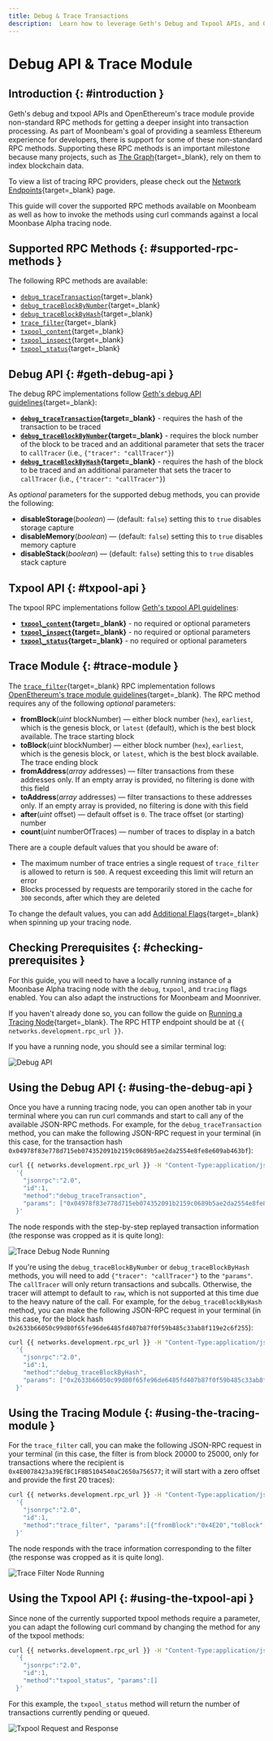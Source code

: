 ```yaml
---
title: Debug & Trace Transactions
description:  Learn how to leverage Geth's Debug and Txpool APIs, and OpenEthereum's Trace module to call non-standard RPC methods on Moonbeam.
---
```


# Debug API & Trace Module

## Introduction {: #introduction }

Geth's debug and txpool APIs and OpenEthereum's trace module provide non-standard RPC methods for getting a deeper insight into transaction processing. As part of Moonbeam's goal of providing a seamless Ethereum experience for developers, there is support for some of these non-standard RPC methods. Supporting these RPC methods is an important milestone because many projects, such as [The Graph](https://thegraph.com/){target=\_blank}, rely on them to index blockchain data.

To view a list of tracing RPC providers, please check out the [Network Endpoints](/builders/get-started/endpoints#tracing-providers/){target=\_blank} page.

This guide will cover the supported RPC methods available on Moonbeam as well as how to invoke the methods using curl commands against a local Moonbase Alpha tracing node.

## Supported RPC Methods {: #supported-rpc-methods }

The following RPC methods are available:

  - [`debug_traceTransaction`](https://geth.ethereum.org/docs/interacting-with-geth/rpc/ns-debug#debugtracetransaction/){target=\_blank}
  - [`debug_traceBlockByNumber`](https://geth.ethereum.org/docs/interacting-with-geth/rpc/ns-debug#debugtraceblockbynumber/){target=\_blank}
  - [`debug_traceBlockByHash`](https://geth.ethereum.org/docs/interacting-with-geth/rpc/ns-debug#debugtraceblockbyhash/){target=\_blank}
  - [`trace_filter`](https://openethereum.github.io/JSONRPC-trace-module#trace_filter/){target=\_blank}
  - [`txpool_content`](https://geth.ethereum.org/docs/interacting-with-geth/rpc/ns-txpool#txpool-content/){target=\_blank}
  - [`txpool_inspect`](https://geth.ethereum.org/docs/interacting-with-geth/rpc/ns-txpool#txpool-inspect/){target=\_blank}
  - [`txpool_status`](https://geth.ethereum.org/docs/interacting-with-geth/rpc/ns-txpool#txpool-status/){target=\_blank}

## Debug API {: #geth-debug-api }

The debug RPC implementations follow [Geth's debug API guidelines](https://geth.ethereum.org/docs/interacting-with-geth/rpc/ns-debug/){target=\_blank}:

  - **[`debug_traceTransaction`](https://geth.ethereum.org/docs/interacting-with-geth/rpc/ns-debug#debugtracetransaction/){target=\_blank}** - requires the hash of the transaction to be traced
  - **[`debug_traceBlockByNumber`](https://geth.ethereum.org/docs/interacting-with-geth/rpc/ns-debug#debugtraceblockbynumber/){target=\_blank}** - requires the block number of the block to be traced and an additional parameter that sets the tracer to `callTracer` (i.e., `{"tracer": "callTracer"}`)
  - **[`debug_traceBlockByHash`](https://geth.ethereum.org/docs/interacting-with-geth/rpc/ns-debug#debugtraceblockbyhash/){target=\_blank}** - requires the hash of the block to be traced and an additional parameter that sets the tracer to `callTracer` (i.e., `{"tracer": "callTracer"}`)

As *optional* parameters for the supported debug methods, you can provide the following:

 - **disableStorage**(*boolean*) — (default: `false`) setting this to `true` disables storage capture
 - **disableMemory**(*boolean*) — (default: `false`) setting this to `true` disables memory capture
 - **disableStack**(*boolean*) — (default: `false`) setting this to `true` disables stack capture

## Txpool API {: #txpool-api }

The txpool RPC implementations follow [Geth's txpool API guidelines](https://geth.ethereum.org/docs/interacting-with-geth/rpc/ns-txpool):

  - **[`txpool_content`](https://geth.ethereum.org/docs/interacting-with-geth/rpc/ns-txpool#txpool-content/){target=\_blank}** - no required or optional parameters
  - **[`txpool_inspect`](https://geth.ethereum.org/docs/interacting-with-geth/rpc/ns-txpool#txpool-inspect/){target=\_blank}** - no required or optional parameters
  - **[`txpool_status`](https://geth.ethereum.org/docs/interacting-with-geth/rpc/ns-txpool#txpool-status/){target=\_blank}** - no required or optional parameters

## Trace Module {: #trace-module }

The [`trace_filter`](https://openethereum.github.io/JSONRPC-trace-module#trace_filter/){target=\_blank} RPC implementation follows [OpenEthereum's trace module guidelines](https://openethereum.github.io/JSONRPC-trace-module/){target=\_blank}. The RPC method requires any of the following *optional* parameters:

 - **fromBlock**(*uint* blockNumber) — either block number (`hex`), `earliest`, which is the genesis block, or `latest` (default), which is the best block available. The trace starting block
 - **toBlock**(*uint* blockNumber) — either block number (`hex`), `earliest`, which is the genesis block, or `latest`, which is the best block available. The trace ending block
 - **fromAddress**(*array* addresses) — filter transactions from these addresses only. If an empty array is provided, no filtering is done with this field
 - **toAddress**(*array* addresses) — filter transactions to these addresses only. If an empty array is provided, no filtering is done with this field
 - **after**(*uint* offset) — default offset is `0`. The trace offset (or starting) number
 - **count**(*uint* numberOfTraces) — number of traces to display in a batch

There are a couple default values that you should be aware of:

 - The maximum number of trace entries a single request of `trace_filter` is allowed to return is `500`. A request exceeding this limit will return an error
 - Blocks processed by requests are temporarily stored in the cache for `300` seconds, after which they are deleted

To change the default values, you can add [Additional Flags](/node-operators/networks/tracing-node/#additional-flags/){target=\_blank} when spinning up your tracing node.

## Checking Prerequisites {: #checking-prerequisites }

For this guide, you will need to have a locally running instance of a Moonbase Alpha tracing node with the `debug`, `txpool`, and `tracing` flags enabled. You can also adapt the instructions for Moonbeam and Moonriver.

If you haven't already done so, you can follow the guide on [Running a Tracing Node](/node-operators/networks/tracing-node/){target=\_blank}. The RPC HTTP endpoint should be at `{{ networks.development.rpc_url }}`.

If you have a running node, you should see a similar terminal log:

![Debug API](/images/builders/build/eth-api/debug-trace/debug-trace-1.webp)

## Using the Debug API {: #using-the-debug-api }

Once you have a running tracing node, you can open another tab in your terminal where you can run curl commands and start to call any of the available JSON-RPC methods. For example, for the `debug_traceTransaction` method, you can make the following JSON-RPC request in your terminal (in this case, for the transaction hash `0x04978f83e778d715eb074352091b2159c0689b5ae2da2554e8fe8e609ab463bf`):

```sh
curl {{ networks.development.rpc_url }} -H "Content-Type:application/json;charset=utf-8" -d \
  '{
    "jsonrpc":"2.0",
    "id":1,
    "method":"debug_traceTransaction",
    "params": ["0x04978f83e778d715eb074352091b2159c0689b5ae2da2554e8fe8e609ab463bf"]
  }'
```

The node responds with the step-by-step replayed transaction information (the response was cropped as it is quite long):

![Trace Debug Node Running](/images/builders/build/eth-api/debug-trace/debug-trace-2.webp)

If you're using the `debug_traceBlockByNumber` or `debug_traceBlockByHash` methods, you will need to add `{"tracer": "callTracer"}` to the `"params"`. The `callTracer` will only return transactions and subcalls. Otherwise, the tracer will attempt to default to `raw`, which is not supported at this time due to the heavy nature of the call. For example, for the `debug_traceBlockByHash` method, you can make the following JSON-RPC request in your terminal (in this case, for the block hash `0x2633b66050c99d80f65fe96de6485fd407b87f0f59b485c33ab8f119e2c6f255`):

```sh
curl {{ networks.development.rpc_url }} -H "Content-Type:application/json;charset=utf-8" -d \
  '{
    "jsonrpc":"2.0",
    "id":1,
    "method":"debug_traceBlockByHash",
    "params": ["0x2633b66050c99d80f65fe96de6485fd407b87f0f59b485c33ab8f119e2c6f255", {"tracer": "callTracer"}]
  }'
```

## Using the Tracing Module {: #using-the-tracing-module }

For the `trace_filter` call, you can make the following JSON-RPC request in your terminal (in this case, the filter is from block 20000 to 25000, only for transactions where the recipient is  `0x4E0078423a39EfBC1F8B5104540aC2650a756577`; it will start with a zero offset and provide the first 20 traces):

```sh
curl {{ networks.development.rpc_url }} -H "Content-Type:application/json;charset=utf-8" -d \
  '{
    "jsonrpc":"2.0",
    "id":1,
    "method":"trace_filter", "params":[{"fromBlock":"0x4E20","toBlock":"0x5014","toAddress":["0x4E0078423a39EfBC1F8B5104540aC2650a756577"],"after":0,"count":20}]
  }'
```

The node responds with the trace information corresponding to the filter (the response was cropped as it is quite long).

![Trace Filter Node Running](/images/builders/build/eth-api/debug-trace/debug-trace-3.webp)

## Using the Txpool API {: #using-the-txpool-api }

Since none of the currently supported txpool methods require a parameter, you can adapt the following curl command by changing the method for any of the txpool methods:

```sh
curl {{ networks.development.rpc_url }} -H "Content-Type:application/json;charset=utf-8" -d \
  '{
    "jsonrpc":"2.0",
    "id":1,
    "method":"txpool_status", "params":[]
  }'
```

For this example, the `txpool_status` method will return the number of transactions currently pending or queued.

![Txpool Request and Response](/images/builders/build/eth-api/debug-trace/debug-trace-4.webp)
